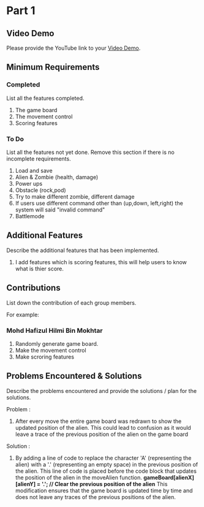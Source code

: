 # Part 1

## Video Demo

Please provide the YouTube link to your [Video Demo](https://youtu.be/d-E-d4Y-1RQ).

## Minimum Requirements

### Completed

List all the features completed.

1. The game board
2. The movement control
3. Scoring features

### To Do

List all the features not yet done. Remove this section if there is no incomplete requirements.

1. Load and save
2. Alien & Zombie (health, damage)
3. Power ups
4. Obstacle (rock,pod)
5. Try to make different zombie, different damage
6. If users use different command other than (up,down, left,right) the system will said "invalid command"
7. Battlemode

## Additional Features

Describe the additional features that has been implemented.
1. I add features which is scoring features, this will help users to know what is thier score.




## Contributions

List down the contribution of each group members.

For example:

### Mohd Hafizul Hilmi Bin Mokhtar

1. Randomly generate game board.
2. Make the movement control
3. Make scroring features




## Problems Encountered & Solutions

Describe the problems encountered and provide the solutions / plan for the solutions.

Problem :
1. After every move the entire game board was redrawn to show the updated position of the alien. This could lead to confusion as it would leave a trace of the previous position of the alien on the game board


Solution :
1. By adding a line of code to replace the character 'A' (representing the alien) with a '.' (representing an empty space) in the previous position of the alien. This line of code is placed before the code block that updates the position of the alien in the moveAlien function.   **gameBoard[alienX][alienY] = '.'; // Clear the previous position of the alien** This modification ensures that the game board is updated time by time and does not leave any traces of the previous positions of the alien.

